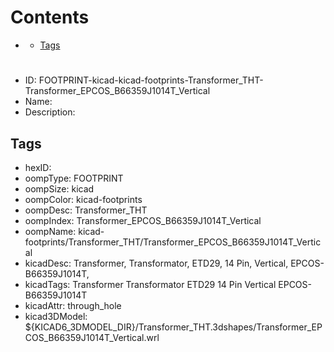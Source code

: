 



Contents
========

* [](#)
	* [Tags](#tags)

# 

- ID: FOOTPRINT-kicad-kicad-footprints-Transformer_THT-Transformer_EPCOS_B66359J1014T_Vertical
- Name: 
- Description: 

## Tags

- hexID: 
- oompType: FOOTPRINT
- oompSize: kicad
- oompColor: kicad-footprints
- oompDesc: Transformer_THT
- oompIndex: Transformer_EPCOS_B66359J1014T_Vertical
- oompName: kicad-footprints/Transformer_THT/Transformer_EPCOS_B66359J1014T_Vertical
- kicadDesc: Transformer, Transformator, ETD29, 14 Pin, Vertical, EPCOS-B66359J1014T,
- kicadTags: Transformer Transformator ETD29 14 Pin Vertical EPCOS-B66359J1014T
- kicadAttr: through_hole
- kicad3DModel: ${KICAD6_3DMODEL_DIR}/Transformer_THT.3dshapes/Transformer_EPCOS_B66359J1014T_Vertical.wrl
